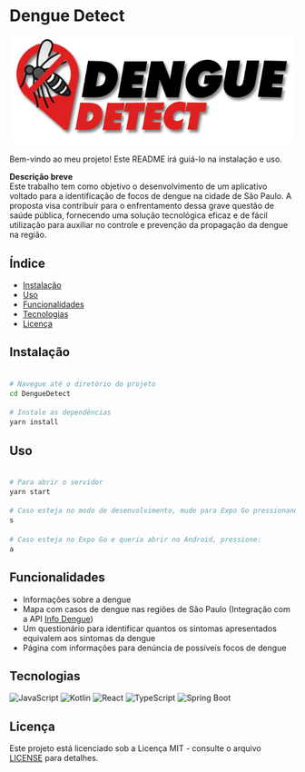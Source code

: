 # Dengue Detect

<p align="center">
  <img src="src/assets/logo.png" alt="Logo do Projeto" width="600">
</p>

Bem-vindo ao meu projeto! Este README irá guiá-lo na instalação e uso.

**Descrição breve**  
Este trabalho tem como objetivo o desenvolvimento de um aplicativo voltado para a identificação  de focos de dengue na cidade de São Paulo. A proposta visa contribuir para o enfrentamento dessa grave questão de saúde pública, fornecendo uma solução tecnológica eficaz e de fácil utilização para auxiliar no controle e prevenção da propagação da dengue na região.

## Índice

- [Instalação](#instalação)
- [Uso](#uso)
- [Funcionalidades](#funcionalidades)
- [Tecnologias](#tecnologias)
- [Licença](#licença)

## Instalação

```bash

# Navegue até o diretório do projeto
cd DengueDetect

# Instale as dependências
yarn install

```
## Uso

```bash

# Para abrir o servidor
yarn start

# Caso esteja no modo de desenvolvimento, mude para Expo Go pressionando:
s

# Caso esteja no Expo Go e queria abrir no Android, pressione:
a
```

## Funcionalidades

- Informações sobre a dengue
- Mapa com casos de dengue nas regiões de São Paulo (Integração com a API [Info Dengue](https://info.dengue.mat.br/services/api))
- Um questionário para identificar quantos os sintomas apresentados equivalem aos sintomas da dengue
- Página com informações para denúncia de possíveis focos de dengue

## Tecnologias 

![JavaScript](https://img.shields.io/badge/JavaScript-F7DF1E?style=for-the-badge&logo=javascript&logoColor=black)
![Kotlin](https://img.shields.io/badge/Kotlin-0095D5?style=for-the-badge&logo=kotlin&logoColor=white)
![React](https://img.shields.io/badge/React-61DAFB?style=for-the-badge&logo=react&logoColor=white)
![TypeScript](https://img.shields.io/badge/TypeScript-3178C6?style=for-the-badge&logo=typescript&logoColor=white)
![Spring Boot](https://img.shields.io/badge/Spring_Boot-6DB33F?style=for-the-badge&logo=springboot&logoColor=white)

## Licença

Este projeto está licenciado sob a Licença MIT - consulte o arquivo [LICENSE](LICENSE) para detalhes.
